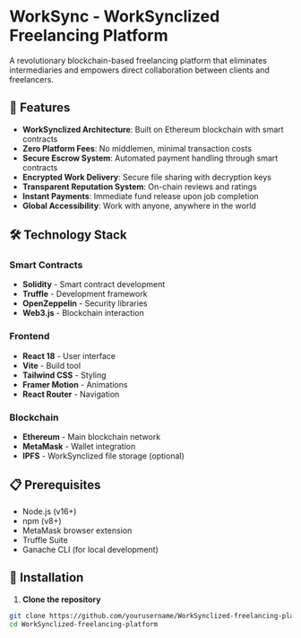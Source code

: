# WorkSync - WorkSynclized Freelancing Platform

A revolutionary blockchain-based freelancing platform that eliminates intermediaries and empowers direct collaboration between clients and freelancers.

## 🚀 Features

- **WorkSynclized Architecture**: Built on Ethereum blockchain with smart contracts
- **Zero Platform Fees**: No middlemen, minimal transaction costs
- **Secure Escrow System**: Automated payment handling through smart contracts
- **Encrypted Work Delivery**: Secure file sharing with decryption keys
- **Transparent Reputation System**: On-chain reviews and ratings
- **Instant Payments**: Immediate fund release upon job completion
- **Global Accessibility**: Work with anyone, anywhere in the world

## 🛠 Technology Stack

### Smart Contracts

- **Solidity** - Smart contract development
- **Truffle** - Development framework
- **OpenZeppelin** - Security libraries
- **Web3.js** - Blockchain interaction

### Frontend

- **React 18** - User interface
- **Vite** - Build tool
- **Tailwind CSS** - Styling
- **Framer Motion** - Animations
- **React Router** - Navigation

### Blockchain

- **Ethereum** - Main blockchain network
- **MetaMask** - Wallet integration
- **IPFS** - WorkSynclized file storage (optional)

## 📋 Prerequisites

- Node.js (v16+)
- npm (v8+)
- MetaMask browser extension
- Truffle Suite
- Ganache CLI (for local development)

## 🔧 Installation

1. **Clone the repository**

```bash
git clone https://github.com/yourusername/WorkSynclized-freelancing-platform.git
cd WorkSynclized-freelancing-platform
```
